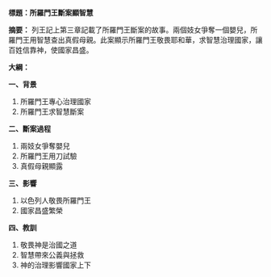 **標題：所羅門王斷案顯智慧**

**摘要：**
列王記上第三章記載了所羅門王斷案的故事。兩個妓女爭奪一個嬰兒，所羅門王用智慧查出真假母親。此案顯示所羅門王敬畏耶和華，求智慧治理國家，讓百姓信靠神，使國家昌盛。

**大綱：**

**一、背景**
1. 所羅門王專心治理國家
2. 所羅門王求智慧斷案

**二、斷案過程**
1. 兩妓女爭奪嬰兒
2. 所羅門王用刀試驗
3. 真假母親顯露

**三、影響**
1. 以色列人敬畏所羅門王
2. 國家昌盛繁榮

**四、教訓**
1. 敬畏神是治國之道
2. 智慧帶來公義與拯救
3. 神的治理影響國家上下